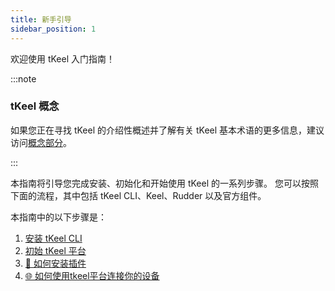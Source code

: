 ```yaml
---
title: 新手引导
sidebar_position: 1
---
```



欢迎使用 tKeel 入门指南！


:::note

### tKeel 概念
如果您正在寻找 tKeel 的介绍性概述并了解有关 tKeel 基本术语的更多信息，建议访问[概念部分](/internal_concepts/platform)。

:::


本指南将引导您完成安装、初始化和开始使用 tKeel 的一系列步骤。 您可以按照下面的流程，其中包括 tKeel CLI、Keel、Rudder 以及官方组件。

本指南中的以下步骤是：

1. [安装 tKeel CLI](./cli.md)
2. [初始 tKeel 平台](./init.md)
3. [🚀 如何安装插件](./how-to-install-plugin.md)
4. [🌐 如何使用tkeel平台连接你的设备](./how_to_access_device.md)